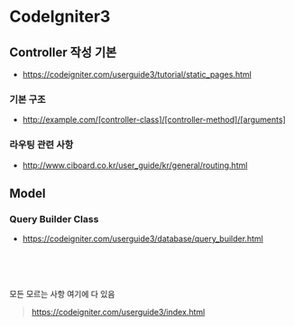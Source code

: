 # CodeIgniter3

## Controller 작성 기본
- https://codeigniter.com/userguide3/tutorial/static_pages.html

### 기본 구조
- http://example.com/[controller-class]/[controller-method]/[arguments]

### 라우팅 관련 사항
- http://www.ciboard.co.kr/user_guide/kr/general/routing.html


## Model
### Query Builder Class
- https://codeigniter.com/userguide3/database/query_builder.html

<br>
<br>
<br>

모든 모르는 사항 여기에 다 있음
> https://codeigniter.com/userguide3/index.html